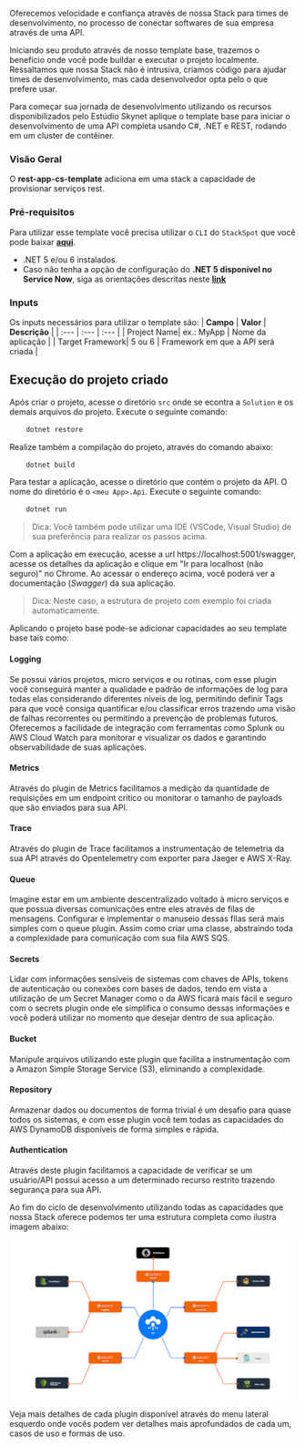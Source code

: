 Oferecemos velocidade e confiança através de nossa Stack para times de desenvolvimento, no processo de conectar softwares de sua empresa através de uma API.  

Iniciando seu produto através de nosso template base, trazemos o benefício onde você pode buildar e executar o projeto localmente. Ressaltamos que nossa Stack não é intrusiva, criamos código para ajudar times de desenvolvimento, mas cada desenvolvedor opta pelo o que prefere usar.  

Para começar sua jornada de desenvolvimento utilizando os recursos disponibilizados pelo Estúdio Skynet aplique o template base para iniciar o desenvolvimento de uma API completa usando C#, .NET e REST, rodando em um cluster de contêiner.  

### Visão Geral
O **rest-app-cs-template** adiciona em uma stack a capacidade de provisionar serviços rest.

### Pré-requisitos
Para utilizar esse template você precisa utilizar o `CLI` do `StackSpot` que você pode baixar [**aqui**](https://stackspot.com.br/).
- .NET 5 e/ou 6 instalados.
- Caso não tenha a opção de configuração do **.NET 5 disponível no Service Now**, siga as orientações descritas neste [**link**](https://confluence-itau.tecnologia.prod.ops.aws.cloud.ihf/x/GDaYJ)

### Inputs
Os inputs necessários para utilizar o template são:
| **Campo** | **Valor** | **Descrição** |
| :--- | :--- | :--- |
| Project Name| ex.: MyApp | Nome da aplicação  |
| Target Framework| 5 ou 6 | Framework em que a API será criada  |

## Execução do projeto criado

Após criar o projeto, acesse o diretório `src` onde se econtra a `Solution` e os demais arquivos do projeto. Execute o seguinte comando:

```bash
    dotnet restore
```

Realize também a compilação do projeto, através do comando abaixo:

```bash
    dotnet build
```

Para testar a aplicação, acesse o diretório que contém o projeto da API. O nome do diretório é o `<meu App>.Api`. Execute o seguinte comando:

```bash
    dotnet run
```

> Dica: Você também pode utilizar uma IDE (VSCode, Visual Studio) de sua preferência para realizar os passos acima.

Com a aplicação em execução, acesse a url https://localhost:5001/swagger, acesse os detalhes da aplicação e clique em "Ir para localhost (não seguro)" no Chrome. Ao acessar o endereço acima, você poderá ver a documentação (*Swagger*) da sua aplicação.

> Dica: Neste caso, a estrutura de projeto com exemplo foi criada automaticamente. 

Aplicando o projeto base pode-se adicionar capacidades ao seu template base tais como: 

#### Logging

 Se possui vários projetos, micro serviços e ou rotinas, com esse plugin você conseguirá manter a qualidade e padrão de informações de log para todas elas considerando diferentes níveis de log, permitindo definir Tags para que você consiga quantificar e/ou classificar erros trazendo uma visão de falhas recorrentes ou permitindo a prevenção de problemas futuros. Oferecemos a facilidade de integração com ferramentas como Splunk ou AWS Cloud Watch para monitorar e visualizar os dados e garantindo observabilidade de suas aplicações.

#### Metrics

Através do plugin de Metrics facilitamos a medição da quantidade de requisições em um endpoint crítico ou monitorar o tamanho de payloads que são enviados para sua API.

#### Trace

Através do plugin de Trace facilitamos a instrumentação de telemetria da sua API através do Opentelemetry com exporter para Jaeger e AWS X-Ray.

#### Queue

Imagine estar em um ambiente descentralizado voltado à micro serviços e que possua diversas comunicações entre eles através de filas de mensagens. Configurar e implementar o manuseio dessas filas será mais simples com o queue plugin. Assim como criar uma classe, abstraindo toda a complexidade para comunicação com sua fila AWS SQS.

#### Secrets

Lidar com informações sensíveis de sistemas com chaves de APIs, tokens de autenticação ou conexões com bases de dados, tendo em vista a utilização de um Secret Manager como o da AWS ficará mais fácil e seguro com o secrets plugin onde ele simplifica o consumo dessas informações e você poderá utilizar no momento que desejar dentro de sua aplicação.  

#### Bucket

Manipule arquivos utilizando este plugin que facilita a instrumentação com a Amazon Simple Storage Service (S3), eliminando a complexidade.

#### Repository

Armazenar dados ou documentos de forma trivial é um desafio para quase todos os sistemas, e com esse plugin você tem todas as capacidades do AWS DynamoDB disponíveis de forma simples e rápida.

#### Authentication

Através deste plugin facilitamos a capacidade de verificar se um usuário/API possui acesso a um determinado recurso restrito trazendo segurança para sua API.
  
Ao fim do ciclo de desenvolvimento utilizando todas as capacidades que nossa Stack oferece podemos ter uma estrutura completa como ilustra imagem abaixo:

![Caso de Uso](https://raw.githubusercontent.com/stack-spot/skynet-dotnet-stack/main/use-case.png "Caso de Uso")

Veja mais detalhes de cada plugin disponível através do menu lateral esquerdo onde vocês podem ver detalhes mais aprofundados de cada um, casos de uso e formas de uso. 
